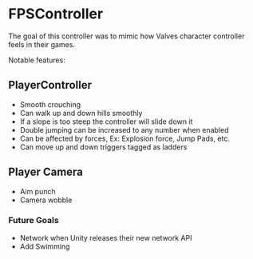 # FPSController
The goal of this controller was to mimic how Valves character controller feels in their games.

Notable features:

## PlayerController
- Smooth crouching
- Can walk up and down hills smoothly
- If a slope is too steep the controller will slide down it
- Double jumping can be increased to any number when enabled
- Can be affected by forces, Ex: Explosion force, Jump Pads, etc.
- Can move up and down triggers tagged as ladders

## Player Camera
- Aim punch
- Camera wobble

### Future Goals
- Network when Unity releases their new network API
- Add Swimming
